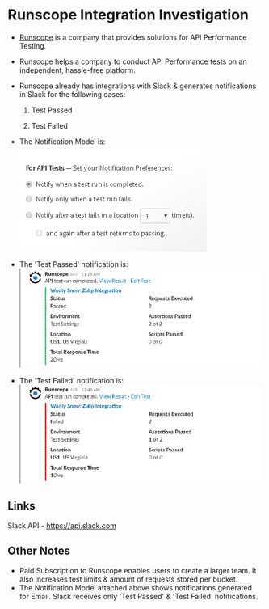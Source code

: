 # Runscope Integration Investigation

* [Runscope](https://runscope.com) is a company that provides solutions for API Performance Testing.

* Runscope helps a company to conduct API Performance tests on an independent, hassle-free platform.

* Runscope already has integrations with Slack & generates notifications in Slack for the following cases:

  1. Test Passed

  2. Test Failed

* The Notification Model is:
  <br>
  ![The Notification Model Image](notification_model.PNG)

* The 'Test Passed' notification is:
  <br>
  ![The 'Test Passed' notification](test_passed.PNG)

* The 'Test Failed' notification is:
  <br>
  ![The 'Test Failed' notification](test_failed.PNG)


## Links

Slack API - https://api.slack.com


## Other Notes
* Paid Subscription to Runscope enables users to create a larger team. 
  It also increases test limits & amount of requests stored per bucket.
* The Notification Model attached above shows notifications generated for Email.
  Slack receives only 'Test Passed' & 'Test Failed' notifications.

